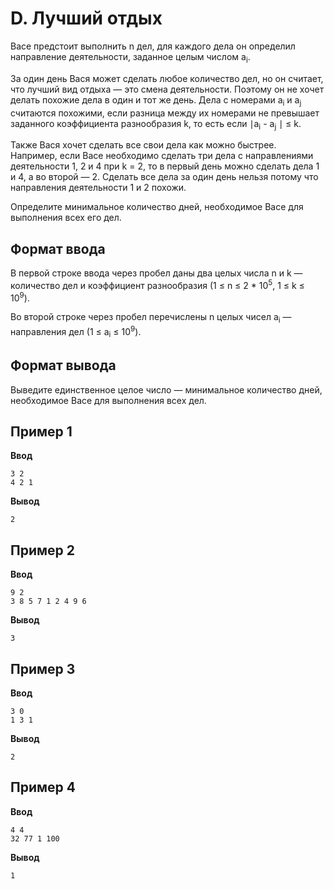 # D. Лучший отдых

Васе предстоит выполнить n дел, для каждого дела он определил направление деятельности, заданное целым числом a<sub>i</sub>.

За один день Вася может сделать любое количество дел, но он считает, что лучший вид отдыха — это смена деятельности. Поэтому он не хочет делать похожие дела в один и тот же день. Дела с номерами
a<sub>i</sub> и a<sub>j</sub> считаются похожими, если разница между их номерами не превышает заданного коэффициента разнообразия k, то есть если
∣a<sub>i</sub> - a<sub>j</sub> ∣ &le; k.

Также Вася хочет сделать все свои дела как можно быстрее. Например, если Васе необходимо сделать три дела с направлениями деятельности
1, 2 и 4 при k = 2, то в первый день можно сделать дела 1 и 4, а во второй — 2. Сделать все дела за один день нельзя потому что направления деятельности
1 и 2 похожи.

Определите минимальное количество дней, необходимое Васе для выполнения всех его дел.

## Формат ввода

В первой строке ввода через пробел даны два целых числа n и k — количество дел и коэффициент разнообразия (1 &le; n &le; 2 * 10<sup>5</sup>, 1 &le; k &le; 10<sup>9</sup>).

Во второй строке через пробел перечислены n  целых чисел a<sub>i</sub> — направления дел (1 &le; a<sub>i</sub> &le; 10<sup>9</sup>).  

## Формат вывода

Выведите единственное целое число — минимальное количество дней, необходимое Васе для выполнения всех дел.

## Пример 1

**Ввод**  
```
3 2
4 2 1
```
**Вывод**
```
2 
```  

## Пример 2

**Ввод**
```
9 2
3 8 5 7 1 2 4 9 6
```
**Вывод**
```
3 
```  

## Пример 3

**Ввод**
```
3 0
1 3 1
```
**Вывод**
```
2
``` 

## Пример 4

**Ввод**
```
4 4
32 77 1 100
```
**Вывод**
```
1
```  